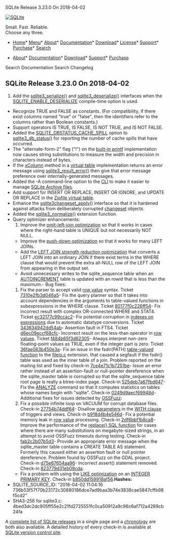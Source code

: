 




SQLite Release 3\.23\.0 On 2018\-04\-02




[![SQLite](../images/sqlite370_banner.gif)](../index.html)


Small. Fast. Reliable.  
Choose any three.


* [Home](../index.html)* [Menu](javascript:void(0))* [About](../about.html)* [Documentation](../docs.html)* [Download](../download.html)* [License](../copyright.html)* [Support](../support.html)* [Purchase](../prosupport.html)* [Search](javascript:void(0))




* [About](../about.html)* [Documentation](../docs.html)* [Download](../download.html)* [Support](../support.html)* [Purchase](../prosupport.html)






Search Documentation
Search Changelog







## SQLite Release 3\.23\.0 On 2018\-04\-02

1. Add the [sqlite3\_serialize()](../c3ref/serialize.html) and [sqlite3\_deserialize()](../c3ref/deserialize.html) interfaces when
 the [SQLITE\_ENABLE\_DESERIALIZE](../compile.html#enable_deserialize) compile\-time option is used.
- Recognize TRUE and FALSE as constants. (For compatibility, if there
 exist columns named "true" or "false", then the identifiers refer to the
 columns rather than Boolean constants.)
- Support operators IS TRUE, IS FALSE, IS NOT TRUE, and IS NOT FALSE.
- Added the [SQLITE\_DBSTATUS\_CACHE\_SPILL](../c3ref/c_dbstatus_options.html#sqlitedbstatuscachespill) option to [sqlite3\_db\_status()](../c3ref/db_status.html) for
 reporting the number of cache spills that have occurred.
- The "alternate\-form\-2" flag ("!") on the [built\-in printf](../printf.html) implementation
 now causes string substitutions to measure the width and precision in
 characters instead of bytes.
- If the [xColumn](../vtab.html#xcolumn) method in a [virtual table](../vtab.html) implementation returns
 an error message using [sqlite3\_result\_error()](../c3ref/result_blob.html) then give that error
 message preference over internally\-generated messages.
- Added the \-A command\-line option to the [CLI](../cli.html) to make it easier to manage
 [SQLite Archive files](../sqlar.html).
- Add support for INSERT OR REPLACE, INSERT OR IGNORE, and UPDATE OR REPLACE
 in the [Zipfile virtual table](../zipfile.html).
- Enhance the [sqlite3changeset\_apply()](../session/sqlite3changeset_apply.html) interface so that it is hardened
 against attacks from deliberately corrupted [changeset](../sessionintro.html#changeset) objects.
- Added the [sqlite3\_normalize()](https://sqlite.org/src/file/ext/misc/normalize.c)
 extension function.
- Query optimizer enhancements:
	1. Improve the [omit\-left\-join optimization](../optoverview.html#omitnoopjoin) so that it works in cases where
	 the right\-hand table is UNIQUE but not necessarily NOT NULL.
	 - Improve the [push\-down optimization](../optoverview.html#pushdown) so that it works for many LEFT JOINs.
	 - Add the [LEFT JOIN strength reduction optimization](../optoverview.html#leftjoinreduction) that converts a LEFT
	 JOIN into an ordinary JOIN if there exist terms in the WHERE clause
	 that would prevent the extra all\-NULL row of the LEFT JOIN from
	 appearing in the output set.
	 - Avoid unnecessary writes to the sqlite\_sequence table when an
	 [AUTOINCREMENT](../autoinc.html) table is updated with an rowid that is less than the
	 maximum.- Bug fixes:
	1. Fix the parser to accept valid [row value](../rowvalue.html) syntax.
	 Ticket [7310e2fb3d046a5](https://www.sqlite.org/src/info/7310e2fb3d046a5)- Fix the query planner so that it takes into account dependencies in
	 the arguments to table\-valued functions in subexpressions in
	 the WHERE clause.
	 Ticket [80177f0c226ff54](https://www.sqlite.org/src/info/80177f0c226ff54)- Fix incorrect result with complex OR\-connected WHERE and STAT4\.
	 Ticket [ec32177c99ccac2](https://www.sqlite.org/src/info/ec32177c99ccac2)- Fix potential corruption in [indexes on expressions](../expridx.html) due to automatic
	 datatype conversions.
	 Ticket [343634942dd54ab](https://www.sqlite.org/src/info/343634942dd54ab)- Assertion fault in FTS4\.
	 Ticket [d6ec09eccf68cfc](https://www.sqlite.org/src/info/d6ec09eccf68cfc)- Incorrect result on the less\-than operator in [row values](../rowvalue.html).
	 Ticket [f484b65f3d62305](https://www.sqlite.org/src/info/f484b65f3d62305)- Always interpret non\-zero floating\-point values as TRUE, even if
	 the integer part is zero.
	 Ticket [36fae083b450e3a](https://www.sqlite.org/src/info/36fae083b450e3a)- Fix an issue in the fsdir(PATH) [table\-valued function](../vtab.html#tabfunc2) to the
	 [fileio.c](https://sqlite.org/src/file/ext/misc/fileio.c) extension,
	 that caused a segfault if the fsdir() table was used as the inner table
	 of a join. Problem reported on the mailing list and fixed by check\-in
	 [7ce4e71c1b7251be](https://www.sqlite.org/src/info/7ce4e71c1b7251be)- Issue an error rather instead of an assertion\-fault or null\-pointer
	 dereference when the sqlite\_master table is corrupted so that the
	 sqlite\_sequence table root page is really a btree\-index page. Check\-in
	 [525deb7a67fbd647](https://www.sqlite.org/src/info/525deb7a67fbd647)- Fix the [ANALYZE](../lang_analyze.html) command so that it computes statistics on tables
	 whose names begin with "sqlite". Check\-in
	 [0249d9aecf69948d](https://sqlite.org/src/info/0249d9aecf69948d)- Additional fixes for issues detected by
 [OSSFuzz](https://github.com/google/oss-fuzz):
	1. Fix a possible infinite loop on VACUUM for corrupt database files.
	 Check\-in [27754b74ddf64](https://www.sqlite.org/src/info/27754b74ddf64)- Disallow [parameters](../lang_expr.html#varparam) in the [WITH clause](../lang_with.html) of triggers and views.
	 Check\-in [b918d4b4e546d](https://www.sqlite.org/src/info/b918d4b4e546d)- Fix a potential memory leak in [row value](../rowvalue.html) processing.
	 Check\-in [2df6bbf1b8ca8](https://www.sqlite.org/src/info/2df6bbf1b8ca8)- Improve the performance of the [replace() SQL function](../lang_corefunc.html#replace) for cases where
	 there are many substitutions on megabyte\-sized strings, in an attempt
	 to avoid OSSFuzz timeouts during testing.
	 Check\-in [fab2c2b07b5d3](https://www.sqlite.org/src/info/fab2c2b07b5d3)- Provide an appropriate error message when the sqlite\_master table
	 contains a CREATE TABLE AS statement. Formerly this caused either an
	 assertion fault or null pointer dereference. Problem found by OSSFuzz
	 on the GDAL project. Check\-in
	 [d75e67654aa96](https://www.sqlite.org/src/info/d75e67654aa96)- Incorrect assert() statement removed. Check\-in
	 [823779d31eb09cda](https://www.sqlite.org/src/info/823779d31eb09cda).
	 - Fix a problem with using the [LIKE optimization](../optoverview.html#like_opt) on an
	 [INTEGER PRIMARY KEY](../lang_createtable.html#rowid). Check\-in
	 [b850dd159918af56](https://www.sqlite.org/src/info/b850dd159918af56).**Hashes:**
- SQLITE\_SOURCE\_ID: "2018\-04\-02 11:04:16 736b53f57f70b23172c30880186dce7ad9baa3b74e3838cae5847cffb98f5cd2"
- SHA3\-256 for sqlite3\.c: 4bed3dc2dc905ff55e2c21fd2725551fc0ca50912a9c96c6af712a4289cb24fa



A [complete list of SQLite releases](../changes.html)
 in a single page and a [chronology](../chronology.html) are both also available.
 A detailed history of every
 check\-in is available at
 [SQLite version control site](https://www.sqlite.org/src/timeline).


